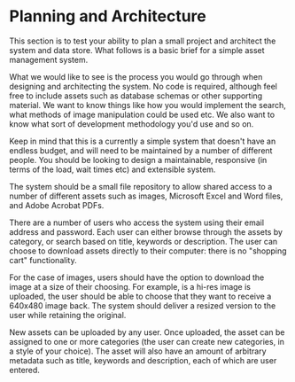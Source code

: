 # Planning and Architecture

This section is to test your ability to plan a small project and
architect the system and data store.  What follows is a basic brief for
a simple asset management system.

What we would like to see is the process you would go through when
designing and architecting the system. No code is required, although
feel free to include assets such as database schemas or other supporting
material.  We want to know things like how you would implement the
search, what methods of image manipulation could be used etc.  We also
want to know what sort of development methodology you'd use and so on.

Keep in mind that this is a currently a simple system that doesn't have
an endless budget, and will need to be maintained by a number of
different people.  You should be looking to design a maintainable,
responsive (in terms of the load, wait times etc) and extensible system.

The system should be a small file repository to allow shared access to a
number of different assets such as images, Microsoft Excel and Word
files, and Adobe Acrobat PDFs.

There are a number of users who access the system using their email
address and password. Each user can either browse through the assets by
category, or search based on title, keywords or description. The user
can choose to download assets directly to their computer: there is no
"shopping cart" functionality.

For the case of images, users should have the option to download the
image at a size of their choosing. For example, is a hi-res image is
uploaded, the user should be able to choose that they want to receive a
640x480 image back. The system should deliver a resized version to the
user while retaining the original.

New assets can be uploaded by any user. Once uploaded, the asset can be
assigned to one or more categories (the user can create new categories,
in a style of your choice).  The asset will also have an amount of
arbitrary metadata such as title, keywords and description, each of
which are user entered.
